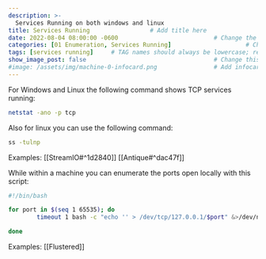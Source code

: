 ```yaml
---
description: >-
  Services Running on both windows and linux
title: Services Running                 # Add title here
date: 2022-08-04 08:00:00 -0600                           # Change the date to match completion date
categories: [01 Enumeration, Services Running]                     # Change Templates to Writeup
tags: [services running]     # TAG names should always be lowercase; replace template with writeup, and add relevant tags
show_image_post: false                                    # Change this to true
#image: /assets/img/machine-0-infocard.png                # Add infocard image here for post preview image
---
```


For Windows and Linux the following command shows TCP services running:
```bash
netstat -ano -p tcp
```

Also for linux you can use the following command:
```bash
ss -tulnp
```

Examples:
[[StreamIO#^1d2840]]
[[Antique#^dac47f]]

While within a machine you can enumerate the ports open locally with this script:
```bash
#!/bin/bash

for port in $(seq 1 65535); do
        timeout 1 bash -c "echo '' > /dev/tcp/127.0.0.1/$port" &>/dev/null && echo "[+] Puerto activo $port" &

done
```
Examples:
[[Flustered]]

